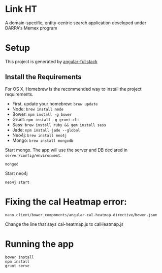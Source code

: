 # Link HT
A domain-specific, entity-centric search application developed under DARPA's Memex program

# Setup
This project is generated by [angular-fullstack](https://github.com/DaftMonk/generator-angular-fullstack)

## Install the Requirements
For OS X, Homebrew is the recommended way to install the project requirements.

- First, update your homebrew: `brew update`
- Node: `brew install node`
- Bower: `npm install -g bower`
- Grunt: `npm install -g grunt-cli`
- Sass: `brew install ruby && gem install sass`
- Jade: `npm install jade --global`
- Neo4j: `brew install neo4j` 
- Mongo: `brew install mongodb`

Start mongo. The app will use the server and DB declared in `server/config/environment`. 

```
mongod
```

Start neo4j

```
neo4j start
```

# Fixing the cal Heatmap error:
```
nano client/bower_components/angular-cal-heatmap-directive/bower.json
```
Change the line that says cal-heatmap.js to calHeatmap.js

# Running the app

```
bower install
npm install
grunt serve
```



